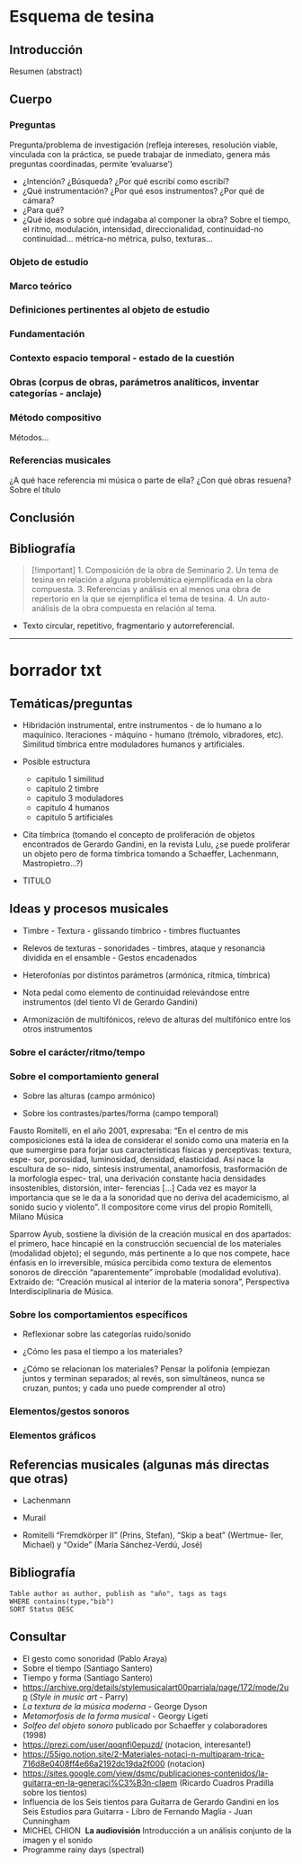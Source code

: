 # Esquema de tesina

## Introducción

Resumen (abstract)
## Cuerpo

### Preguntas

Pregunta/problema de investigación (refleja intereses, resolución viable, vinculada con la práctica, se puede trabajar de inmediato, genera más preguntas coordinadas, permite ‘evaluarse’)

- ¿Intención? ¿Búsqueda? ¿Por qué escribí como escribí?
- ¿Qué instrumentación? ¿Por qué esos instrumentos? ¿Por qué de cámara?
- ¿Para qué?
- ¿Qué ideas o sobre qué indagaba al componer la obra? Sobre el tiempo, el ritmo, modulación, intensidad, direccionalidad, continuidad-no continuidad... métrica-no métrica, pulso, texturas...
### Objeto de estudio

### Marco teórico

### Definiciones pertinentes al objeto de estudio

### Fundamentación

### Contexto espacio temporal - estado de la cuestión

### Obras (corpus de obras, parámetros analíticos, inventar categorías - anclaje)

### Método compositivo

Métodos…
### Referencias musicales

¿A qué hace referencia mi música o parte de ella? ¿Con qué obras resuena?
Sobre el título
## Conclusión

## Bibliografía


> [!important] 1. Composición de la obra de Seminario
> 2. Un tema de tesina en relación a alguna problemática ejemplificada en la obra compuesta.
> 3. Referencias y análisis en al menos una obra de repertorio en la que se ejemplifica el tema de tesina.
> 4. Un auto-análisis de la obra compuesta en relación al tema.
* Texto circular, repetitivo, fragmentario y autorreferencial.
---
# borrador txt
## Temáticas/preguntas
- Hibridación instrumental, entre instrumentos - de lo humano a lo maquínico. Iteraciones - máquino - humano (trémolo, vibradores, etc). Similitud tímbrica entre moduladores humanos y artificiales.

- Posible estructura
	- capitulo 1 similitud
	- capitulo 2 timbre
	- capitulo 3 moduladores
	- capitulo 4 humanos
	- capitulo 5 artificiales

- Cita tímbrica (tomando el concepto de proliferación de objetos encontrados de Gerardo Gandini, en la revista Lulu, ¿se puede proliferar un objeto pero de forma tímbrica tomando a Schaeffer, Lachenmann, Mastropietro…?)
    
- TITULO

## Ideas y procesos musicales
- Timbre - Textura - glissando tímbrico - timbres fluctuantes
    
- Relevos de texturas - sonoridades - timbres, ataque y resonancia dividida en el ensamble - Gestos encadenados
    
- Heterofonías por distintos parámetros (armónica, rítmica, tímbrica)
    
- Nota pedal como elemento de continuidad relevándose entre instrumentos (del tiento VI de Gerardo Gandini)
    
- Armonización de multifónicos, relevo de alturas del multifónico entre los otros instrumentos
### Sobre el carácter/ritmo/tempo
### Sobre el comportamiento general
- Sobre las alturas (campo armónico)
    
- Sobre los contrastes/partes/forma (campo temporal)

Fausto Romitelli, en el año 2001, expresaba: “En el centro de mis composiciones está la idea de considerar el sonido como una materia en la que sumergirse para forjar sus características físicas y perceptivas: textura, espe- sor, porosidad, luminosidad, densidad, elasticidad. Así nace la escultura de so- nido, síntesis instrumental, anamorfosis, trasformación de la morfología espec- tral, una derivación constante hacia densidades insostenibles, distorsión, inter- ferencias [...] Cada vez es mayor la importancia que se le da a la sonoridad que no deriva del academicismo, al sonido sucio y violento”. Il compositore come virus del propio Romitelli, Milano Música

Sparrow Ayub, sostiene la división de la creación musical en dos apartados: el primero, hace hincapié en la construcción secuencial de los materiales (modalidad objeto); el segundo, más pertinente a lo que nos compete, hace énfasis en lo irreversible, música percibida como textura de elementos sonoros de dirección “aparentemente” improbable (modalidad evolutiva). Extraído de: “Creación musical al interior de la materia sonora”, Perspectiva Interdisciplinaria de Música.

### Sobre los comportamientos específicos
- Reflexionar sobre las categorías ruido/sonido
    
- ¿Cómo les pasa el tiempo a los materiales?
    
- ¿Cómo se relacionan los materiales? Pensar la polifonía (empiezan juntos y terminan separados; al revés, son simultáneos, nunca se cruzan, puntos; y cada uno puede comprender al otro)
### Elementos/gestos sonoros
### Elementos gráficos
## Referencias musicales (algunas más directas que otras)
- Lachenmann
    
- Murail
    
- Romitelli
“Fremdkörper II” (Prins, Stefan), “Skip a beat” (Wertmue- ller, Michael) y “Oxide” (María Sánchez-Verdú, José)
## Bibliografía
```dataview
Table author as author, publish as "año", tags as tags
WHERE contains(type,"bib")
SORT Status DESC
```
    
## Consultar
- El gesto como sonoridad (Pablo Araya)
- Sobre el tiempo (Santiago Santero)
- Tiempo y forma (Santiago Santero)
- https://archive.org/details/stylemusicalart00parriala/page/172/mode/2up (*Style in music art* - Parry)
- *La textura de la música moderna* - George Dyson
- *Metamorfosis de la forma musical* - Georgy Ligeti
- _Solfeo del objeto sonoro_ publicado por Schaeffer y colaboradores (1998)
- https://prezi.com/user/qoqnfi0epuzd/ (notacion, interesante!)
- https://55igo.notion.site/2-Materiales-notaci-n-multiparam-trica-716d8e0408ff4e66a2192dc19da2f000 (notacion)
- https://sites.google.com/view/dsmc/publicaciones-contenidos/la-guitarra-en-la-generaci%C3%B3n-claem (Ricardo Cuadros Pradilla sobre los tientos)
- Influencia de los Seis tientos para Guitarra de Gerardo Gandini en los Seis Estudios para Guitarra - Libro de Fernando Maglia - Juan Cunningham
-  MICHEL CHION  **La audiovisión** Introducción a un análisis conjunto de la imagen y el sonido
- Programme rainy days (spectral)
